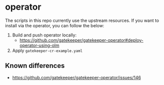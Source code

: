# operator
The scripts in this repo currently use the upstream resources. If you want to install via
the operator, you can follow the below:

1. Build and push operator locally:
    - https://github.com/gatekeeper/gatekeeper-operator#deploy-operator-using-olm
2. Apply `gatekeeper-cr-example.yaml`

## Known differences
- https://github.com/gatekeeper/gatekeeper-operator/issues/146
    